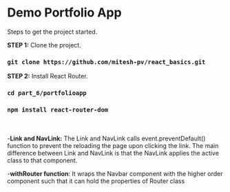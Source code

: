 # Demo Portfolio App

Steps to get the project started.

**STEP 1:** Clone the project. 
### `git clone https://github.com/mitesh-pv/react_basics.git`

**STEP 2:** Install React Router. 
### `cd part_6/portfolioapp`
### `npm install react-router-dom`

<br/><br/>
-**Link and NavLink:**
The Link and NavLink calls event.preventDefault() function to prevent the reloading the page upon clicking the link.
The main difference between Link and NavLink is that the NavLink applies the active class to that component.

-**withRouter function**:
It wraps the Navbar component with the higher order component such that it can hold the properties of Router class



